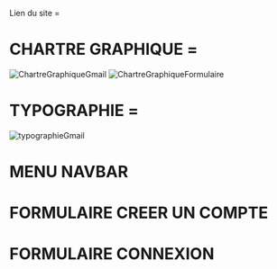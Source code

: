 Lien du site =

# CHARTRE GRAPHIQUE =

![ChartreGraphiqueGmail](https://hackmd.io/_uploads/rkmBT9BOa.png)
![ChartreGraphiqueFormulaire](https://hackmd.io/_uploads/rkKrp5Su6.png)

# TYPOGRAPHIE =
![typographieGmail](https://hackmd.io/_uploads/B1ABTcSu6.png)

# MENU NAVBAR

# FORMULAIRE CREER UN COMPTE

# FORMULAIRE CONNEXION
